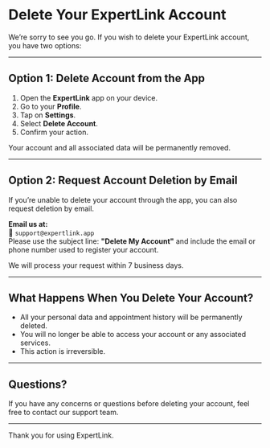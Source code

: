 # Delete Your ExpertLink Account

We’re sorry to see you go. If you wish to delete your ExpertLink account, you have two options:

---

## Option 1: Delete Account from the App

1. Open the **ExpertLink** app on your device.
2. Go to your **Profile**.
3. Tap on **Settings**.
4. Select **Delete Account**.
5. Confirm your action.

Your account and all associated data will be permanently removed.

---

## Option 2: Request Account Deletion by Email

If you’re unable to delete your account through the app, you can also request deletion by email.

**Email us at:**  
📧 `support@expertlink.app`  
Please use the subject line: **"Delete My Account"** and include the email or phone number used to register your account.

We will process your request within 7 business days.

---

## What Happens When You Delete Your Account?

- All your personal data and appointment history will be permanently deleted.
- You will no longer be able to access your account or any associated services.
- This action is irreversible.

---

## Questions?

If you have any concerns or questions before deleting your account, feel free to contact our support team.

---

Thank you for using ExpertLink.
